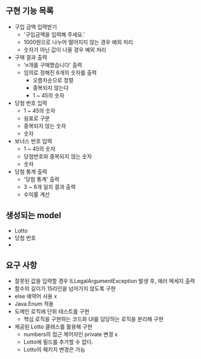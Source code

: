 ## 구현 기능 목록
- 구입 금액 입력받기
  - '구입금액을 입력해 주세요.'
  - 1000원으로 나누어 떨어지지 않는 경우 예외 처리
  - 숫자가 아닌 값이 나올 경우 예외 처리
- 구매 결과 출력
  - 'n개를 구매했습니다' 출력
  - 임의로 정해진 6개의 숫자를 출력
    - 오름차순으로 정렬
    - 중복되지 않는다
    - 1 ~ 45의 숫자
- 당첨 번호 입력
    - 1 ~ 45의 숫자
    - 쉼표로 구분
    - 중복되지 않는 숫자
    - 숫자
- 보너스 번호 입력
  - 1 ~ 45의 숫자
  - 당첨번호와 중복되지 않는 숫자
  - 숫자
- 당첨 통계 출력
  - '당첨 통계' 출력
  - 3 ~ 6개 일치 결과 출력
  - 수익률 계산

## 생성되는 model
- Lotto
- 당첨 번호
- 
## 요구 사항
- 잘못된 값을 입력할 경우 ILLegalArgumentException 발생 후, 에러 메세지 출력
- 함수의 길이가 15라인을 넘어가지 않도록 구현
- else 예약어 사용 x
- Java Enum 적용
- 도메인 로직에 단위 테스트를 구현
  - 핵심 로직을 구현하는 코드와 UI를 담당하는 로직을 분리해 구현
- 제공된 Lotto 클래스를 활용해 구현
  - numbers의 접근 제어자인 private 변경 x
  - Lotto에 필드를 추가할 수 없다.
  - Lotto의 패키지 변경은 가능